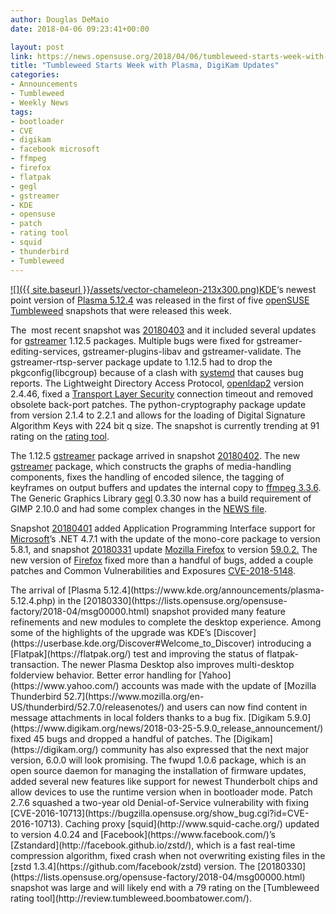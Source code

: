 ```yaml
---
author: Douglas DeMaio
date: 2018-04-06 09:23:41+00:00

layout: post
link: https://news.opensuse.org/2018/04/06/tumbleweed-starts-week-with-plasma-digikam-updates/
title: "Tumbleweed Starts Week with Plasma, DigiKam Updates"
categories:
- Announcements
- Tumbleweed
- Weekly News
tags:
- bootloader
- CVE
- digikam
- facebook microsoft
- ffmpeg
- firefox
- flatpak
- gegl
- gstreamer
- KDE
- opensuse
- patch
- rating tool
- squid
- thunderbird
- Tumbleweed
---
```

[![]({{ site.baseurl }}/assets/vector-chameleon-213x300.png)KDE](https://www.kde.org/)‘s newest point version of [Plasma 5.12.4](https://www.kde.org/announcements/plasma-5.12.4.php) was released in the first of five [openSUSE](https://www.opensuse.org/) [Tumbleweed](https://en.opensuse.org/Portal:Tumbleweed) snapshots that were released this week.

The  most recent snapshot was [20180403](https://lists.opensuse.org/opensuse-factory/2018-04/msg00156.html) and it included several updates for [gstreamer](https://gstreamer.freedesktop.org/) 1.12.5 packages. Multiple bugs were fixed for gstreamer-editing-services, gstreamer-plugins-libav and gstreamer-validate. The gstreamer-rtsp-server package update to 1.12.5 had to drop the pkgconfig(libcgroup) because of a clash with [systemd](https://www.freedesktop.org/wiki/Software/systemd/) that causes bug reports. The Lightweight Directory Access Protocol, [openldap2](http://www.openldap.org/) version 2.4.46, fixed a [Transport Layer Security](https://en.wikipedia.org/wiki/Transport_Layer_Security) connection timeout and removed obsolete back-port patches. The python-cryptography package update from version 2.1.4 to 2.2.1 and allows for the loading of Digital Signature Algorithm Keys with 224 bit q size. The snapshot is currently trending at 91 rating on the [rating tool](http://review.tumbleweed.boombatower.com/).

The 1.12.5 [gstreamer](https://gstreamer.freedesktop.org/) package arrived in snapshot [20180402](https://lists.opensuse.org/opensuse-factory/2018-04/msg00137.html). The new [gstreamer](https://gstreamer.freedesktop.org/) package, which constructs the graphs of media-handling components, fixes the handling of encoded silence, the tagging of keyframes on output buffers and updates the internal copy to [ffmpeg 3.3.6](https://www.ffmpeg.org/download.html). The Generic Graphics Library [gegl](http://gegl.org/) 0.3.30 now has a build requirement of GIMP 2.10.0 and had some complex changes in the [NEWS file](http://gegl.org/NEWS.html).

Snapshot [20180401](https://lists.opensuse.org/opensuse-factory/2018-04/msg00042.html) added Application Programming Interface support for [Microsoft](https://www.microsoft.com/)’s .NET 4.7.1 with the update of the mono-core package to version 5.8.1, and snapshot [20180331](https://lists.opensuse.org/opensuse-factory/2018-04/msg00015.html) update [Mozilla Firefox](https://www.mozilla.org/en-US/firefox/new/) to version [59.0.2.](https://www.mozilla.org/en-US/firefox/59.0.2/releasenotes/) The new version of [Firefox](https://www.mozilla.org/en-US/firefox/new/) fixed more than a handful of bugs, added a couple patches and Common Vulnerabilities and Exposures [CVE-2018-5148](https://www.mozilla.org/en-US/security/advisories/mfsa2018-10/#CVE-2018-5148).

<!-- more -->The arrival of [Plasma 5.12.4](https://www.kde.org/announcements/plasma-5.12.4.php) in the [20180330](https://lists.opensuse.org/opensuse-factory/2018-04/msg00000.html) snapshot provided many feature refinements and new modules to complete the desktop experience. Among some of the highlights of the upgrade was KDE’s [Discover](https://userbase.kde.org/Discover#Welcome_to_Discover) introducing a [Flatpak](https://flatpak.org/) test and improving the status of flatpak-transaction. The newer Plasma Desktop also improves multi-desktop folderview behavior. Better error handling for [Yahoo](https://www.yahoo.com/) accounts was made with the update of [Mozilla Thunderbird 52.7](https://www.mozilla.org/en-US/thunderbird/52.7.0/releasenotes/) and users can now find content in message attachments in local folders thanks to a bug fix. [Digikam 5.9.0](https://www.digikam.org/news/2018-03-25-5.9.0_release_announcement/) fixed 45 bugs and dropped a handful of patches. The [Digikam](https://digikam.org/) community has also expressed that the next major version, 6.0.0 will look promising. The fwupd 1.0.6 package, which is an open source daemon for managing the installation of firmware updates, added several new features like support for newest Thunderbolt chips and allow devices to use the runtime version when in bootloader mode. Patch 2.7.6 squashed a two-year old Denial-of-Service vulnerability with fixing [CVE-2016-10713](https://bugzilla.opensuse.org/show_bug.cgi?id=CVE-2016-10713). Caching proxy [squid](http://www.squid-cache.org/) updated to version 4.0.24 and [Facebook](https://www.facebook.com/)’s [Zstandard](http://facebook.github.io/zstd/), which is a fast real-time compression algorithm, fixed crash when not overwriting existing files in the [zstd 1.3.4](https://github.com/facebook/zstd) version. The [20180330](https://lists.opensuse.org/opensuse-factory/2018-04/msg00000.html) snapshot was large and will likely end with a 79 rating on the [Tumbleweed rating tool](http://review.tumbleweed.boombatower.com/).		
